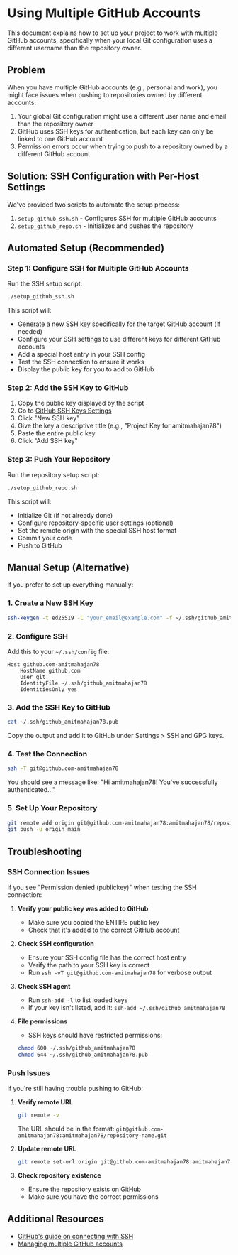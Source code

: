 # Using Multiple GitHub Accounts

This document explains how to set up your project to work with multiple GitHub accounts, specifically when your local Git configuration uses a different username than the repository owner.

## Problem

When you have multiple GitHub accounts (e.g., personal and work), you might face issues when pushing to repositories owned by different accounts:

1. Your global Git configuration might use a different user name and email than the repository owner
2. GitHub uses SSH keys for authentication, but each key can only be linked to one GitHub account
3. Permission errors occur when trying to push to a repository owned by a different GitHub account

## Solution: SSH Configuration with Per-Host Settings

We've provided two scripts to automate the setup process:

1. `setup_github_ssh.sh` - Configures SSH for multiple GitHub accounts
2. `setup_github_repo.sh` - Initializes and pushes the repository

## Automated Setup (Recommended)

### Step 1: Configure SSH for Multiple GitHub Accounts

Run the SSH setup script:

```bash
./setup_github_ssh.sh
```

This script will:
- Generate a new SSH key specifically for the target GitHub account (if needed)
- Configure your SSH settings to use different keys for different GitHub accounts
- Add a special host entry in your SSH config
- Test the SSH connection to ensure it works
- Display the public key for you to add to GitHub

### Step 2: Add the SSH Key to GitHub

1. Copy the public key displayed by the script
2. Go to [GitHub SSH Keys Settings](https://github.com/settings/keys)
3. Click "New SSH key"
4. Give the key a descriptive title (e.g., "Project Key for amitmahajan78")
5. Paste the entire public key
6. Click "Add SSH key"

### Step 3: Push Your Repository

Run the repository setup script:

```bash
./setup_github_repo.sh
```

This script will:
- Initialize Git (if not already done)
- Configure repository-specific user settings (optional)
- Set the remote origin with the special SSH host format
- Commit your code
- Push to GitHub

## Manual Setup (Alternative)

If you prefer to set up everything manually:

### 1. Create a New SSH Key

```bash
ssh-keygen -t ed25519 -C "your_email@example.com" -f ~/.ssh/github_amitmahajan78
```

### 2. Configure SSH

Add this to your `~/.ssh/config` file:

```
Host github.com-amitmahajan78
    HostName github.com
    User git
    IdentityFile ~/.ssh/github_amitmahajan78
    IdentitiesOnly yes
```

### 3. Add the SSH Key to GitHub

```bash
cat ~/.ssh/github_amitmahajan78.pub
```

Copy the output and add it to GitHub under Settings > SSH and GPG keys.

### 4. Test the Connection

```bash
ssh -T git@github.com-amitmahajan78
```

You should see a message like: "Hi amitmahajan78! You've successfully authenticated..."

### 5. Set Up Your Repository

```bash
git remote add origin git@github.com-amitmahajan78:amitmahajan78/repository-name.git
git push -u origin main
```

## Troubleshooting

### SSH Connection Issues

If you see "Permission denied (publickey)" when testing the SSH connection:

1. **Verify your public key was added to GitHub**
   - Make sure you copied the ENTIRE public key
   - Check that it's added to the correct GitHub account

2. **Check SSH configuration**
   - Ensure your SSH config file has the correct host entry
   - Verify the path to your SSH key is correct
   - Run `ssh -vT git@github.com-amitmahajan78` for verbose output

3. **Check SSH agent**
   - Run `ssh-add -l` to list loaded keys
   - If your key isn't listed, add it: `ssh-add ~/.ssh/github_amitmahajan78`

4. **File permissions**
   - SSH keys should have restricted permissions:
   ```bash
   chmod 600 ~/.ssh/github_amitmahajan78
   chmod 644 ~/.ssh/github_amitmahajan78.pub
   ```

### Push Issues

If you're still having trouble pushing to GitHub:

1. **Verify remote URL**
   ```bash
   git remote -v
   ```
   The URL should be in the format: `git@github.com-amitmahajan78:amitmahajan78/repository-name.git`

2. **Update remote URL**
   ```bash
   git remote set-url origin git@github.com-amitmahajan78:amitmahajan78/repository-name.git
   ```

3. **Check repository existence**
   - Ensure the repository exists on GitHub
   - Make sure you have the correct permissions

## Additional Resources

- [GitHub's guide on connecting with SSH](https://docs.github.com/en/authentication/connecting-to-github-with-ssh)
- [Managing multiple GitHub accounts](https://docs.github.com/en/account-and-profile/setting-up-and-managing-your-personal-account-on-github/managing-your-personal-account/maintaining-ownership-continuity-of-your-personal-account-repositories) 